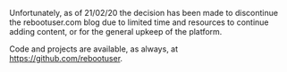 Unfortunately, as of 21/02/20 the decision has been made to discontinue the rebootuser.com blog due to limited time and resources to continue adding content, or for the general upkeep of the platform.

Code and projects are available, as always,  at https://github.com/rebootuser. 
